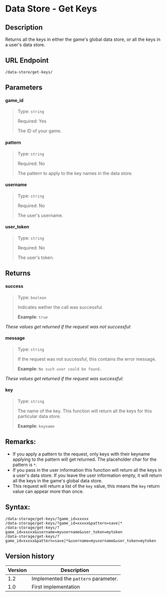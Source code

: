 # Data Store - Get Keys

## Description

Returns all the keys in either the game's global data store, or all the keys in a user's data store.

## URL Endpoint

```
/data-store/get-keys/
```

## Parameters

#### game_id
> Type: `string`
>
> Required: Yes
>
> The ID of your game.

#### pattern
> Type: `string`
>
> Required: No
>
> The pattern to apply to the key names in the data store.

#### username
> Type: `string`
>
> Required: No
>
> The user's username.

#### user_token
> Type: `string`
>
> Required: No
>
> The user's token.

## Returns

#### success
> Type: `boolean`
>
> Indicates wether the call was successful.
>
> __Example__: `true`

_These values get returned if the request was not successful:_

#### message
> Type: `string`
>
> If the request was not successful, this contains the error message.
>
> __Example__: `No such user could be found.`

_These values get returned if the request was successful:_

#### key
> Type: `string`
>
> The name of the key. This function will return all the keys for this particular data store.
>
> __Example__: `keyname`

## Remarks:

- If you apply a pattern to the request, only keys with their keyname applying to the pattern will get returned. The placeholder char for the pattern is `*`.
- If you pass in the user information this function will return all the keys in a user's data store. If you leave the user information empty, it will return all the keys in the game's global data store.
- This request will return a list of the `key` value, this means the `key` return value can appear more than once.

## Syntax:

```
/data-storage/get-keys/?game_id=xxxxx
/data-storage/get-keys/?game_id=xxxxx&pattern=save|*
/data-storage/get-keys/?game_id=xxxxx&username=myusername&user_token=mytoken
/data-storage/get-keys/?game_id=xxxxx&pattern=save|*&username=myusername&user_token=mytoken
```

## Version history

Version		 | Description
---			 | ---
1.2			 | Implemented the `pattern` parameter.
1.0			 | First implementation